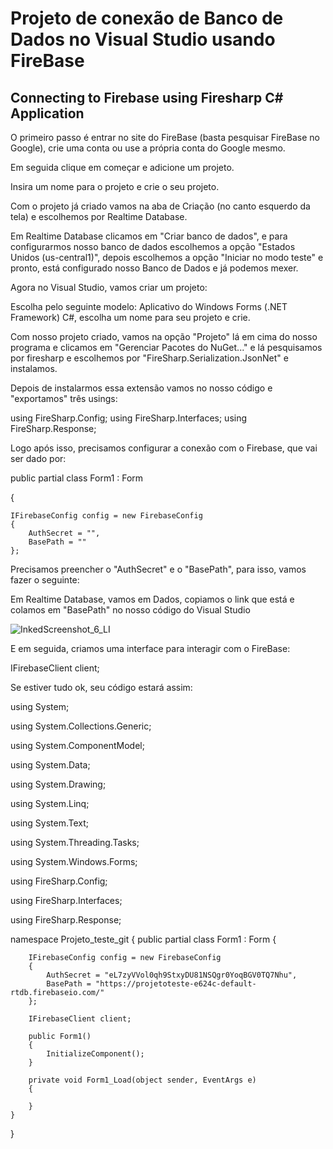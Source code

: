 # Projeto de conexão de Banco de Dados no Visual Studio usando FireBase

## Connecting to Firebase using Firesharp C# Application

O primeiro passo é entrar no site do FireBase (basta pesquisar FireBase no Google), crie uma conta ou use a própria conta do Google mesmo.

Em seguida clique em começar e adicione um projeto.

Insira um nome para o projeto e crie o seu projeto.

Com o projeto já criado vamos na aba de Criação (no canto esquerdo da tela) e escolhemos por Realtime Database.

Em Realtime Database clicamos em "Criar banco de dados", e para configurarmos nosso banco de dados escolhemos a opção "Estados Unidos (us-central1)", depois escolhemos a opção "Iniciar no modo teste" e pronto, está configurado nosso Banco de Dados e já podemos mexer.

Agora no Visual Studio, vamos criar um projeto:

Escolha pelo seguinte modelo: Aplicativo do Windows Forms (.NET Framework) C#, escolha um nome para seu projeto e crie.

Com nosso projeto criado, vamos na opção "Projeto" lá em cima do nosso programa e clicamos em "Gerenciar Pacotes do NuGet..." e lá pesquisamos por firesharp e escolhemos por "FireSharp.Serialization.JsonNet" e instalamos.

Depois de instalarmos essa extensão vamos no nosso código e "exportamos" três usings: 

using FireSharp.Config;
using FireSharp.Interfaces;
using FireSharp.Response;

Logo após isso, precisamos configurar a conexão com o Firebase, que vai ser dado por:

 public partial class Form1 : Form
 
{

    IFirebaseConfig config = new FirebaseConfig
    {
        AuthSecret = "",
        BasePath = ""
    };

Precisamos preencher o "AuthSecret" e o "BasePath", para isso, vamos fazer o seguinte: 

Em Realtime Database, vamos em Dados, copiamos o link que está e colamos em "BasePath" no nosso código do Visual Studio

![InkedScreenshot_6_LI](https://github.com/gustavo-cacador/poo2/assets/102495284/2a9304c0-b52c-4a80-9e8c-95c7f9296c9f)


E em seguida, criamos uma interface para interagir com o FireBase:

IFirebaseClient client;

Se estiver tudo ok, seu código estará assim:

using System;

using System.Collections.Generic;

using System.ComponentModel;

using System.Data;

using System.Drawing;

using System.Linq;

using System.Text;

using System.Threading.Tasks;

using System.Windows.Forms;

using FireSharp.Config;

using FireSharp.Interfaces;

using FireSharp.Response;

namespace Projeto_teste_git
{
    public partial class Form1 : Form
    {

        IFirebaseConfig config = new FirebaseConfig
        {
            AuthSecret = "eL7zyVVol0qh9StxyDU81NSQgr0YoqBGV0TQ7Nhu",
            BasePath = "https://projetoteste-e624c-default-rtdb.firebaseio.com/"
        };

        IFirebaseClient client;

        public Form1()
        {
            InitializeComponent();
        }

        private void Form1_Load(object sender, EventArgs e)
        {

        }
    }
}
